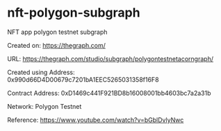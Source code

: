 # nft-polygon-subgraph
NFT app polygon testnet subgraph

Created on: https://thegraph.com/

URL: https://thegraph.com/studio/subgraph/polygontestnetacorngraph/

Created using Address: 0x990d66D4D00679c7201bA1EEC5265031358f16F8

Contract Address: 0xD1469c441F921BD8b16008001bb4603bc7a2a31b

Network: Polygon Testnet

Reference: https://www.youtube.com/watch?v=bGblDvlyNwc
